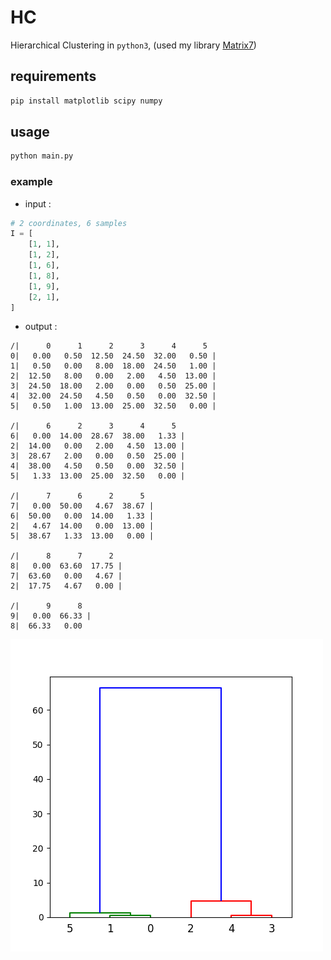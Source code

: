 # HC

Hierarchical Clustering in `python3`, (used my library [Matrix7](https://github.com/LogX7/Matrix7))

## requirements

```bash
pip install matplotlib scipy numpy
```

## usage

```bash
python main.py
```

### example

- input :

```python
# 2 coordinates, 6 samples
I = [
    [1, 1],
    [1, 2],
    [1, 6],
    [1, 8],
    [1, 9],
    [2, 1],
]
```

- output :

```text
/|      0      1      2      3      4      5
0|   0.00   0.50  12.50  24.50  32.00   0.50 |
1|   0.50   0.00   8.00  18.00  24.50   1.00 |
2|  12.50   8.00   0.00   2.00   4.50  13.00 |
3|  24.50  18.00   2.00   0.00   0.50  25.00 |
4|  32.00  24.50   4.50   0.50   0.00  32.50 |
5|   0.50   1.00  13.00  25.00  32.50   0.00 |

/|      6      2      3      4      5
6|   0.00  14.00  28.67  38.00   1.33 |
2|  14.00   0.00   2.00   4.50  13.00 |
3|  28.67   2.00   0.00   0.50  25.00 |
4|  38.00   4.50   0.50   0.00  32.50 |
5|   1.33  13.00  25.00  32.50   0.00 |

/|      7      6      2      5
7|   0.00  50.00   4.67  38.67 |
6|  50.00   0.00  14.00   1.33 |
2|   4.67  14.00   0.00  13.00 |
5|  38.67   1.33  13.00   0.00 |

/|      8      7      2
8|   0.00  63.60  17.75 |
7|  63.60   0.00   4.67 |
2|  17.75   4.67   0.00 |

/|      9      8
9|   0.00  66.33 |
8|  66.33   0.00
```

<img src="./result.png" alt="result" />